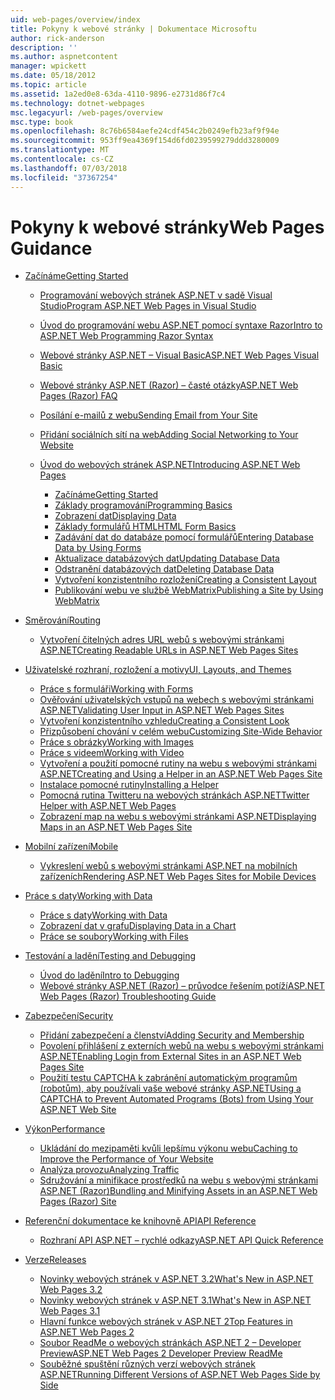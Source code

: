 ```yaml
---
uid: web-pages/overview/index
title: Pokyny k webové stránky | Dokumentace Microsoftu
author: rick-anderson
description: ''
ms.author: aspnetcontent
manager: wpickett
ms.date: 05/18/2012
ms.topic: article
ms.assetid: 1a2ed0e8-63da-4110-9896-e2731d86f7c4
ms.technology: dotnet-webpages
msc.legacyurl: /web-pages/overview
msc.type: book
ms.openlocfilehash: 8c76b6584aefe24cdf454c2b0249efb23af9f94e
ms.sourcegitcommit: 953ff9ea4369f154d6fd0239599279ddd3280009
ms.translationtype: MT
ms.contentlocale: cs-CZ
ms.lasthandoff: 07/03/2018
ms.locfileid: "37367254"
---
```

<a name="web-pages-guidance"></a><span data-ttu-id="00f07-102">Pokyny k webové stránky</span><span class="sxs-lookup"><span data-stu-id="00f07-102">Web Pages Guidance</span></span>
====================
- [<span data-ttu-id="00f07-103">Začínáme</span><span class="sxs-lookup"><span data-stu-id="00f07-103">Getting Started</span></span>](getting-started/index.md)

    - [<span data-ttu-id="00f07-104">Programování webových stránek ASP.NET v sadě Visual Studio</span><span class="sxs-lookup"><span data-stu-id="00f07-104">Program ASP.NET Web Pages in Visual Studio</span></span>](getting-started/program-asp-net-web-pages-in-visual-studio.md)
    - [<span data-ttu-id="00f07-105">Úvod do programování webu ASP.NET pomocí syntaxe Razor</span><span class="sxs-lookup"><span data-stu-id="00f07-105">Intro to ASP.NET Web Programming Razor Syntax</span></span>](getting-started/introducing-razor-syntax-c.md)
    - [<span data-ttu-id="00f07-106">Webové stránky ASP.NET – Visual Basic</span><span class="sxs-lookup"><span data-stu-id="00f07-106">ASP.NET Web Pages Visual Basic</span></span>](getting-started/introducing-razor-syntax-vb.md)
    - [<span data-ttu-id="00f07-107">Webové stránky ASP.NET (Razor) – časté otázky</span><span class="sxs-lookup"><span data-stu-id="00f07-107">ASP.NET Web Pages (Razor) FAQ</span></span>](getting-started/aspnet-web-pages-razor-faq.md)
    - [<span data-ttu-id="00f07-108">Posílání e-mailů z webu</span><span class="sxs-lookup"><span data-stu-id="00f07-108">Sending Email from Your Site</span></span>](getting-started/11-adding-email-to-your-web-site.md)
    - [<span data-ttu-id="00f07-109">Přidání sociálních sítí na web</span><span class="sxs-lookup"><span data-stu-id="00f07-109">Adding Social Networking to Your Website</span></span>](getting-started/13-adding-social-networking-to-your-web-site.md)
    - [<span data-ttu-id="00f07-110">Úvod do webových stránek ASP.NET</span><span class="sxs-lookup"><span data-stu-id="00f07-110">Introducing ASP.NET Web Pages</span></span>](getting-started/introducing-aspnet-web-pages-2/index.md)

        - [<span data-ttu-id="00f07-111">Začínáme</span><span class="sxs-lookup"><span data-stu-id="00f07-111">Getting Started</span></span>](getting-started/introducing-aspnet-web-pages-2/getting-started.md)
        - [<span data-ttu-id="00f07-112">Základy programování</span><span class="sxs-lookup"><span data-stu-id="00f07-112">Programming Basics</span></span>](getting-started/introducing-aspnet-web-pages-2/intro-to-web-pages-programming.md)
        - [<span data-ttu-id="00f07-113">Zobrazení dat</span><span class="sxs-lookup"><span data-stu-id="00f07-113">Displaying Data</span></span>](getting-started/introducing-aspnet-web-pages-2/displaying-data.md)
        - [<span data-ttu-id="00f07-114">Základy formulářů HTML</span><span class="sxs-lookup"><span data-stu-id="00f07-114">HTML Form Basics</span></span>](getting-started/introducing-aspnet-web-pages-2/form-basics.md)
        - [<span data-ttu-id="00f07-115">Zadávání dat do databáze pomocí formulářů</span><span class="sxs-lookup"><span data-stu-id="00f07-115">Entering Database Data by Using Forms</span></span>](getting-started/introducing-aspnet-web-pages-2/entering-data.md)
        - [<span data-ttu-id="00f07-116">Aktualizace databázových dat</span><span class="sxs-lookup"><span data-stu-id="00f07-116">Updating Database Data</span></span>](getting-started/introducing-aspnet-web-pages-2/updating-data.md)
        - [<span data-ttu-id="00f07-117">Odstranění databázových dat</span><span class="sxs-lookup"><span data-stu-id="00f07-117">Deleting Database Data</span></span>](getting-started/introducing-aspnet-web-pages-2/deleting-data.md)
        - [<span data-ttu-id="00f07-118">Vytvoření konzistentního rozložení</span><span class="sxs-lookup"><span data-stu-id="00f07-118">Creating a Consistent Layout</span></span>](getting-started/introducing-aspnet-web-pages-2/layouts.md)
        - [<span data-ttu-id="00f07-119">Publikování webu ve službě WebMatrix</span><span class="sxs-lookup"><span data-stu-id="00f07-119">Publishing a Site by Using WebMatrix</span></span>](getting-started/introducing-aspnet-web-pages-2/publishing.md)
- [<span data-ttu-id="00f07-120">Směrování</span><span class="sxs-lookup"><span data-stu-id="00f07-120">Routing</span></span>](routing/index.md)

    - [<span data-ttu-id="00f07-121">Vytvoření čitelných adres URL webů s webovými stránkami ASP.NET</span><span class="sxs-lookup"><span data-stu-id="00f07-121">Creating Readable URLs in ASP.NET Web Pages Sites</span></span>](routing/creating-readable-urls-in-aspnet-web-pages-sites.md)
- [<span data-ttu-id="00f07-122">Uživatelské rozhraní, rozložení a motivy</span><span class="sxs-lookup"><span data-stu-id="00f07-122">UI, Layouts, and Themes</span></span>](ui-layouts-and-themes/index.md)

    - [<span data-ttu-id="00f07-123">Práce s formuláři</span><span class="sxs-lookup"><span data-stu-id="00f07-123">Working with Forms</span></span>](ui-layouts-and-themes/4-working-with-forms.md)
    - [<span data-ttu-id="00f07-124">Ověřování uživatelských vstupů na webech s webovými stránkami ASP.NET</span><span class="sxs-lookup"><span data-stu-id="00f07-124">Validating User Input in ASP.NET Web Pages Sites</span></span>](ui-layouts-and-themes/validating-user-input-in-aspnet-web-pages-sites.md)
    - [<span data-ttu-id="00f07-125">Vytvoření konzistentního vzhledu</span><span class="sxs-lookup"><span data-stu-id="00f07-125">Creating a Consistent Look</span></span>](ui-layouts-and-themes/3-creating-a-consistent-look.md)
    - [<span data-ttu-id="00f07-126">Přizpůsobení chování v celém webu</span><span class="sxs-lookup"><span data-stu-id="00f07-126">Customizing Site-Wide Behavior</span></span>](ui-layouts-and-themes/18-customizing-site-wide-behavior.md)
    - [<span data-ttu-id="00f07-127">Práce s obrázky</span><span class="sxs-lookup"><span data-stu-id="00f07-127">Working with Images</span></span>](ui-layouts-and-themes/9-working-with-images.md)
    - [<span data-ttu-id="00f07-128">Práce s videem</span><span class="sxs-lookup"><span data-stu-id="00f07-128">Working with Video</span></span>](ui-layouts-and-themes/10-working-with-video.md)
    - [<span data-ttu-id="00f07-129">Vytvoření a použití pomocné rutiny na webu s webovými stránkami ASP.NET</span><span class="sxs-lookup"><span data-stu-id="00f07-129">Creating and Using a Helper in an ASP.NET Web Pages Site</span></span>](ui-layouts-and-themes/creating-and-using-a-helper-in-an-aspnet-web-pages-site.md)
    - [<span data-ttu-id="00f07-130">Instalace pomocné rutiny</span><span class="sxs-lookup"><span data-stu-id="00f07-130">Installing a Helper</span></span>](ui-layouts-and-themes/installing-helpers.md)
    - [<span data-ttu-id="00f07-131">Pomocná rutina Twitteru na webových stránkách ASP.NET</span><span class="sxs-lookup"><span data-stu-id="00f07-131">Twitter Helper with ASP.NET Web Pages</span></span>](ui-layouts-and-themes/twitter-helper.md)
    - [<span data-ttu-id="00f07-132">Zobrazení map na webu s webovými stránkami ASP.NET</span><span class="sxs-lookup"><span data-stu-id="00f07-132">Displaying Maps in an ASP.NET Web Pages Site</span></span>](ui-layouts-and-themes/displaying-maps-in-an-aspnet-web-pages-site.md)
- [<span data-ttu-id="00f07-133">Mobilní zařízení</span><span class="sxs-lookup"><span data-stu-id="00f07-133">Mobile</span></span>](mobile/index.md)

    - [<span data-ttu-id="00f07-134">Vykreslení webů s webovými stránkami ASP.NET na mobilních zařízeních</span><span class="sxs-lookup"><span data-stu-id="00f07-134">Rendering ASP.NET Web Pages Sites for Mobile Devices</span></span>](mobile/rendering-aspnet-web-pages-sites-for-mobile-devices.md)
- [<span data-ttu-id="00f07-135">Práce s daty</span><span class="sxs-lookup"><span data-stu-id="00f07-135">Working with Data</span></span>](data/index.md)

    - [<span data-ttu-id="00f07-136">Práce s daty</span><span class="sxs-lookup"><span data-stu-id="00f07-136">Working with Data</span></span>](data/5-working-with-data.md)
    - [<span data-ttu-id="00f07-137">Zobrazení dat v grafu</span><span class="sxs-lookup"><span data-stu-id="00f07-137">Displaying Data in a Chart</span></span>](data/7-displaying-data-in-a-chart.md)
    - [<span data-ttu-id="00f07-138">Práce se soubory</span><span class="sxs-lookup"><span data-stu-id="00f07-138">Working with Files</span></span>](data/working-with-files.md)
- [<span data-ttu-id="00f07-139">Testování a ladění</span><span class="sxs-lookup"><span data-stu-id="00f07-139">Testing and Debugging</span></span>](testing-and-debugging/index.md)

    - [<span data-ttu-id="00f07-140">Úvod do ladění</span><span class="sxs-lookup"><span data-stu-id="00f07-140">Intro to Debugging</span></span>](testing-and-debugging/introduction-to-debugging.md)
    - [<span data-ttu-id="00f07-141">Webové stránky ASP.NET (Razor) – průvodce řešením potíží</span><span class="sxs-lookup"><span data-stu-id="00f07-141">ASP.NET Web Pages (Razor) Troubleshooting Guide</span></span>](testing-and-debugging/aspnet-web-pages-razor-troubleshooting-guide.md)
- [<span data-ttu-id="00f07-142">Zabezpečení</span><span class="sxs-lookup"><span data-stu-id="00f07-142">Security</span></span>](security/index.md)

    - [<span data-ttu-id="00f07-143">Přidání zabezpečení a členství</span><span class="sxs-lookup"><span data-stu-id="00f07-143">Adding Security and Membership</span></span>](security/16-adding-security-and-membership.md)
    - [<span data-ttu-id="00f07-144">Povolení přihlášení z externích webů na webu s webovými stránkami ASP.NET</span><span class="sxs-lookup"><span data-stu-id="00f07-144">Enabling Login from External Sites in an ASP.NET Web Pages Site</span></span>](security/enabling-login-from-external-sites-in-an-aspnet-web-pages-site.md)
    - [<span data-ttu-id="00f07-145">Použití testu CAPTCHA k zabránění automatickým programům (robotům), aby používali vaše webové stránky ASP.NET</span><span class="sxs-lookup"><span data-stu-id="00f07-145">Using a CAPTCHA to Prevent Automated Programs (Bots) from Using Your ASP.NET Web Site</span></span>](security/using-a-catpcha-to-prevent-automated-programs-bots-from-using-your-aspnet-web-site.md)
- [<span data-ttu-id="00f07-146">Výkon</span><span class="sxs-lookup"><span data-stu-id="00f07-146">Performance</span></span>](performance-and-traffic/index.md)

    - [<span data-ttu-id="00f07-147">Ukládání do mezipaměti kvůli lepšímu výkonu webu</span><span class="sxs-lookup"><span data-stu-id="00f07-147">Caching to Improve the Performance of Your Website</span></span>](performance-and-traffic/15-caching-to-improve-the-performance-of-your-website.md)
    - [<span data-ttu-id="00f07-148">Analýza provozu</span><span class="sxs-lookup"><span data-stu-id="00f07-148">Analyzing Traffic</span></span>](performance-and-traffic/14-analyzing-traffic.md)
    - [<span data-ttu-id="00f07-149">Sdružování a minifikace prostředků na webu s webovými stránkami ASP.NET (Razor)</span><span class="sxs-lookup"><span data-stu-id="00f07-149">Bundling and Minifying Assets in an ASP.NET Web Pages (Razor) Site</span></span>](performance-and-traffic/bundling-and-minifying-assets-in-an-aspnet-web-pages-razor-site.md)
- [<span data-ttu-id="00f07-150">Referenční dokumentace ke knihovně API</span><span class="sxs-lookup"><span data-stu-id="00f07-150">API Reference</span></span>](api-reference/index.md)

    - [<span data-ttu-id="00f07-151">Rozhraní API ASP.NET – rychlé odkazy</span><span class="sxs-lookup"><span data-stu-id="00f07-151">ASP.NET API Quick Reference</span></span>](api-reference/asp-net-web-pages-api-reference.md)
- [<span data-ttu-id="00f07-152">Verze</span><span class="sxs-lookup"><span data-stu-id="00f07-152">Releases</span></span>](releases/index.md)

    - [<span data-ttu-id="00f07-153">Novinky webových stránek v ASP.NET 3.2</span><span class="sxs-lookup"><span data-stu-id="00f07-153">What's New in ASP.NET Web Pages 3.2</span></span>](releases/whats-new-in-aspnet-web-pages-32.md)
    - [<span data-ttu-id="00f07-154">Novinky webových stránek v ASP.NET 3.1</span><span class="sxs-lookup"><span data-stu-id="00f07-154">What's New in ASP.NET Web Pages 3.1</span></span>](releases/whats-new-aspnet-web-pages-31.md)
    - [<span data-ttu-id="00f07-155">Hlavní funkce webových stránek v ASP.NET 2</span><span class="sxs-lookup"><span data-stu-id="00f07-155">Top Features in ASP.NET Web Pages 2</span></span>](releases/top-features-in-web-pages-2.md)
    - [<span data-ttu-id="00f07-156">Soubor ReadMe o webových stránkách ASP.NET 2 – Developer Preview</span><span class="sxs-lookup"><span data-stu-id="00f07-156">ASP.NET Web Pages 2 Developer Preview ReadMe</span></span>](releases/aspnet-web-pages-2-developer-preview-readme.md)
    - [<span data-ttu-id="00f07-157">Souběžné spuštění různých verzí webových stránek ASP.NET</span><span class="sxs-lookup"><span data-stu-id="00f07-157">Running Different Versions of ASP.NET Web Pages Side by Side</span></span>](releases/running-v1-and-v2-sites-side-by-side.md)
